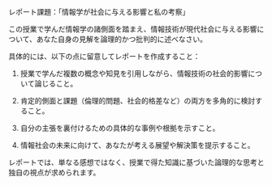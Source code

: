 レポート課題：「情報学が社会に与える影響と私の考察」

この授業で学んだ情報学の諸側面を踏まえ、情報技術が現代社会に与える影響について、あなた自身の見解を論理的かつ批判的に述べなさい。

具体的には、以下の点に留意してレポートを作成すること：

1. 授業で学んだ複数の概念や知見を引用しながら、情報技術の社会的影響について論じること。

2. 肯定的側面と課題（倫理的問題、社会的格差など）の両方を多角的に検討すること。

3. 自分の主張を裏付けるための具体的な事例や根拠を示すこと。

4. 情報社会の未来に向けて、あなたが考える展望や解決策を提示すること。

レポートでは、単なる感想ではなく、授業で得た知識に基づいた論理的な思考と独自の視点が求められます。